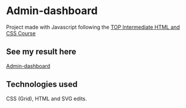 # Admin-dashboard

Project made with Javascript following the <a href="https://www.theodinproject.com/" target="_blank" rel="noopener noreferrer">TOP Intermediate HTML and CSS Course</a>

## See my result here

<a href="https://kfontana.github.io/admin-dashboard" target="_blank" rel="noopener noreferrer">Admin-dashboard</a>

## Technologies used

CSS (Grid), HTML and SVG edits.
